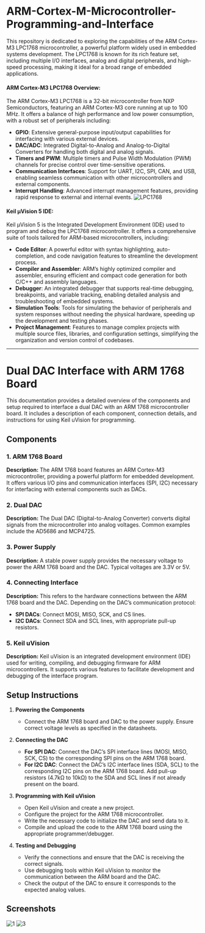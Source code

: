 # ARM-Cortex-M-Microcontroller-Programming-and-Interface



This repository is dedicated to exploring the capabilities of the ARM Cortex-M3 LPC1768 microcontroller, a powerful platform widely used in embedded systems development. The LPC1768 is known for its rich feature set, including multiple I/O interfaces, analog and digital peripherals, and high-speed processing, making it ideal for a broad range of embedded applications.

#### **ARM Cortex-M3 LPC1768 Overview:**
The ARM Cortex-M3 LPC1768 is a 32-bit microcontroller from NXP Semiconductors, featuring an ARM Cortex-M3 core running at up to 100 MHz. It offers a balance of high performance and low power consumption, with a robust set of peripherals including:
- **GPIO**: Extensive general-purpose input/output capabilities for interfacing with various external devices.
- **DAC/ADC**: Integrated Digital-to-Analog and Analog-to-Digital Converters for handling both digital and analog signals.
- **Timers and PWM**: Multiple timers and Pulse Width Modulation (PWM) channels for precise control over time-sensitive operations.
- **Communication Interfaces**: Support for UART, I2C, SPI, CAN, and USB, enabling seamless communication with other microcontrollers and external components.
- **Interrupt Handling**: Advanced interrupt management features, providing rapid response to external and internal events.
![LPC1768](https://github.com/Arnav-12/ARM-Cortex-M-Microcontroller-Programming-and-Interface/blob/main/LPC1768.jpg)

#### **Keil µVision 5 IDE:**
Keil µVision 5 is the Integrated Development Environment (IDE) used to program and debug the LPC1768 microcontroller. It offers a comprehensive suite of tools tailored for ARM-based microcontrollers, including:
- **Code Editor**: A powerful editor with syntax highlighting, auto-completion, and code navigation features to streamline the development process.
- **Compiler and Assembler**: ARM’s highly optimized compiler and assembler, ensuring efficient and compact code generation for both C/C++ and assembly languages.
- **Debugger**: An integrated debugger that supports real-time debugging, breakpoints, and variable tracking, enabling detailed analysis and troubleshooting of embedded systems.
- **Simulation Tools**: Tools for simulating the behavior of peripherals and system responses without needing the physical hardware, speeding up the development and testing phases.
- **Project Management**: Features to manage complex projects with multiple source files, libraries, and configuration settings, simplifying the organization and version control of codebases.


---

# Dual DAC Interface with ARM 1768 Board

This documentation provides a detailed overview of the components and setup required to interface a dual DAC with an ARM 1768 microcontroller board. It includes a description of each component, connection details, and instructions for using Keil uVision for programming.

## Components

### 1. ARM 1768 Board
**Description:** The ARM 1768 board features an ARM Cortex-M3 microcontroller, providing a powerful platform for embedded development. It offers various I/O pins and communication interfaces (SPI, I2C) necessary for interfacing with external components such as DACs.

### 2. Dual DAC
**Description:** The Dual DAC (Digital-to-Analog Converter) converts digital signals from the microcontroller into analog voltages. Common examples include the AD5686 and MCP4725. 

### 3. Power Supply
**Description:** A stable power supply provides the necessary voltage to power the ARM 1768 board and the DAC. Typical voltages are 3.3V or 5V. 

### 4. Connecting Interface
**Description:** This refers to the hardware connections between the ARM 1768 board and the DAC. Depending on the DAC’s communication protocol:
- **SPI DACs**: Connect MOSI, MISO, SCK, and CS lines.
- **I2C DACs**: Connect SDA and SCL lines, with appropriate pull-up resistors.

### 5. Keil uVision
**Description:** Keil uVision is an integrated development environment (IDE) used for writing, compiling, and debugging firmware for ARM microcontrollers. It supports various features to facilitate development and debugging of the interface program.

## Setup Instructions

1. **Powering the Components**
   - Connect the ARM 1768 board and DAC to the power supply. Ensure correct voltage levels as specified in the datasheets.

2. **Connecting the DAC**
   - **For SPI DAC**: Connect the DAC’s SPI interface lines (MOSI, MISO, SCK, CS) to the corresponding SPI pins on the ARM 1768 board.
   - **For I2C DAC**: Connect the DAC’s I2C interface lines (SDA, SCL) to the corresponding I2C pins on the ARM 1768 board. Add pull-up resistors (4.7kΩ to 10kΩ) to the SDA and SCL lines if not already present on the board.

3. **Programming with Keil uVision**
   - Open Keil uVision and create a new project.
   - Configure the project for the ARM 1768 microcontroller.
   - Write the necessary code to initialize the DAC and send data to it. 
   - Compile and upload the code to the ARM 1768 board using the appropriate programmer/debugger.

4. **Testing and Debugging**
   - Verify the connections and ensure that the DAC is receiving the correct signals.
   - Use debugging tools within Keil uVision to monitor the communication between the ARM board and the DAC.
   - Check the output of the DAC to ensure it corresponds to the expected analog values.

## Screenshots
![1](https://github.com/Arnav-12/ARM-Cortex-M-Microcontroller-Programming-and-Interface/blob/main/1.jpeg)
![3](https://github.com/Arnav-12/ARM-Cortex-M-Microcontroller-Programming-and-Interface/blob/main/3.jpeg)




